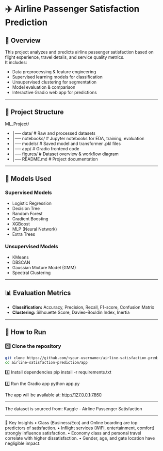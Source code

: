 # ✈️ Airline Passenger Satisfaction Prediction

## 📖 Overview
This project analyzes and predicts airline passenger satisfaction based on flight experience, travel details, and service quality metrics.  
It includes:
- Data preprocessing & feature engineering
- Supervised learning models for classification
- Unsupervised clustering for segmentation
- Model evaluation & comparison
- Interactive Gradio web app for predictions

---

## 📂 Project Structure
ML_Project/
- │── data/                 # Raw and processed datasets
- │── notebooks/            # Jupyter notebooks for EDA, training, evaluation
- │── models/               # Saved model and transformer .pkl files
- │── app/                  # Gradio frontend code
- │── figures/              # Dataset overview & workflow diagram
- │── README.md             # Project documentation

---

## 🧠 Models Used
### **Supervised Models**
- Logistic Regression
- Decision Tree
- Random Forest
- Gradient Boosting
- XGBoost
- MLP (Neural Network)
- Extra Trees

### **Unsupervised Models**
- KMeans
- DBSCAN
- Gaussian Mixture Model (GMM)
- Spectral Clustering

---

## 📊 Evaluation Metrics
- **Classification:** Accuracy, Precision, Recall, F1-score, Confusion Matrix
- **Clustering:** Silhouette Score, Davies–Bouldin Index, Inertia

---

## 🚀 How to Run

### 1️⃣ Clone the repository
```bash
git clone https://github.com/<your-username>/airline-satisfaction-prediction.git
cd airline-satisfaction-prediction/app
```

2️⃣ Install dependencies
pip install -r requirements.txt

3️⃣ Run the Gradio app
python app.py

The app will be available at:
http://127.0.0.1:7860

---

The dataset is sourced from:
Kaggle - Airline Passenger Satisfaction

---

📌 Key Insights
	•	Class (Business/Eco) and Online boarding are top predictors of satisfaction.
	•	Inflight services (WiFi, entertainment, comfort) strongly influence satisfaction.
	•	Economy class and personal travel correlate with higher dissatisfaction.
	•	Gender, age, and gate location have negligible impact.
